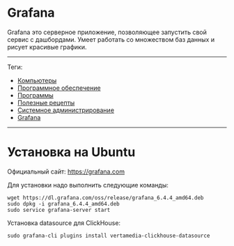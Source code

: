 # Grafana

Grafana это серверное приложение, позволяющее запустить свой сервис с
дашбордами. Умеет работать со множеством баз данных и рисует красивые графики.

---

Теги:

- [Компьютеры](../../_tags/Компьютеры.md)
- [Программное обеспечение](../../_tags/Программное%20обеспечение.md)
- [Программы](../../_tags/Программы.md)
- [Полезные рецепты](../../_tags/Полезные%20рецепты.md)
- [Системное администрирование](../../_tags/Системное%20администрирование.md)
- [Grafana](../../_tags/Grafana.md)

---

# Установка на Ubuntu

Официальный сайт: https://grafana.com

Для установки надо выполнить следующие команды:

```shell
wget https://dl.grafana.com/oss/release/grafana_6.4.4_amd64.deb
sudo dpkg -i grafana_6.4.4_amd64.deb
sudo service grafana-server start
```

Установка datasource для ClickHouse:

```shell
sudo grafana-cli plugins install vertamedia-clickhouse-datasource
```
